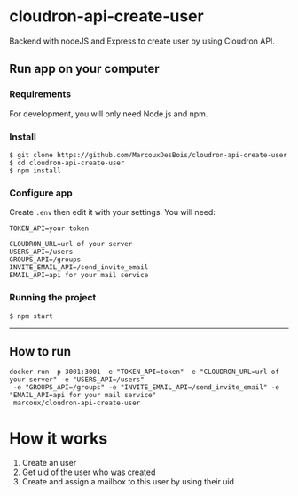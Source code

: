 # cloudron-api-create-user
Backend with nodeJS and Express to create user by using Cloudron API.

## Run app on your computer
### Requirements
For development, you will only need Node.js and npm.

### Install

    $ git clone https://github.com/MarcouxDesBois/cloudron-api-create-user
    $ cd cloudron-api-create-user
    $ npm install

### Configure app

Create `.env` then edit it with your settings. You will need:

````dotenv
TOKEN_API=your token

CLOUDRON_URL=url of your server
USERS_API=/users
GROUPS_API=/groups
INVITE_EMAIL_API=/send_invite_email
EMAIL_API=api for your mail service
````

### Running the project

    $ npm start
---
## How to run
`````shell
docker run -p 3001:3001 -e "TOKEN_API=token" -e	"CLOUDRON_URL=url of your server" -e "USERS_API=/users"
 -e "GROUPS_API=/groups" -e "INVITE_EMAIL_API=/send_invite_email" -e "EMAIL_API=api for your mail service" 
 marcoux/cloudron-api-create-user
`````

# How it works
1. Create an user
2. Get uid of the user who was created
3. Create and assign a mailbox to this user by using their uid